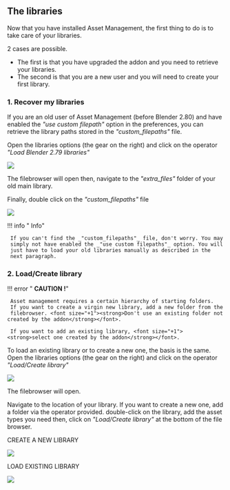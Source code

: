 ## The libraries

Now that you have installed Asset Management, the first thing to do is to take care of your libraries.

2 cases are possible.

   * The first is that you have upgraded the addon and you need to retrieve your libraries.
   * The second is that you are a new user and you will need to create your 
     first library.
   

### 1. Recover my libraries

If you are an old user of Asset Management (before Blender 2.80) and have 
enabled the _"use custom filepath"_ option in the preferences, you can 
retrieve the library paths stored in the _"custom_filepaths"_ file.

Open the libraries options (the gear on the right) and click on 
the operator _"Load Blender 2.79 libraries"_

<img src="http://blscripts.com/asset_management_doc/images/LOAD_BLENDER_2_79_LIBRARIES.jpg" />

The filebrowser will open then, navigate to the _"extra_files"_ folder of 
your old main library.

Finally, double click on the _"custom_filepaths"_ file

<img src="http://blscripts.com/asset_management_doc/images/CUSTOM_FILEPATHS.jpg" />

!!! info " Info"
    
     If you can't find the _"custom_filepaths"_ file, don't worry. You may 
     simply not have enabled the _"use custom filepaths"_ option. You will 
     just have to load your old libraries manually as described in the 
     next paragraph.

### 2. Load/Create library

!!! error " **CAUTION !**"
    
     Asset management requires a certain hierarchy of starting folders.
     If you want to create a virgin new library, add a new folder from the 
     filebrowser. <font size="+1"><strong>Don't use an existing folder not created by the addon</strong></font>.

     If you want to add an existing library, <font size="+1"><strong>select one created by the addon</strong></font>.

To load an existing library or to create a new one, the basis is the same.
Open the libraries options (the gear on the right) and click on 
the operator _"Load/Create library"_

<img src="http://blscripts.com/asset_management_doc/images/LOAD_CREATE_LIBRARY.jpg"/>

The filebrowser will open.

Navigate to the location of your library. If you want to create a new one, add a folder via the operator provided.
double-click on the library, add the asset types you need then, click on 
_"Load/Create library"_ at the bottom of the file browser.

CREATE A NEW LIBRARY

<img src="http://blscripts.com/asset_management_doc/images/CREATE_NEW_LIBRARY.jpg"/>

LOAD EXISTING LIBRARY

<img src="http://blscripts.com/asset_management_doc/images/LOAD_EXISTING_LIBRARY.jpg"/>

